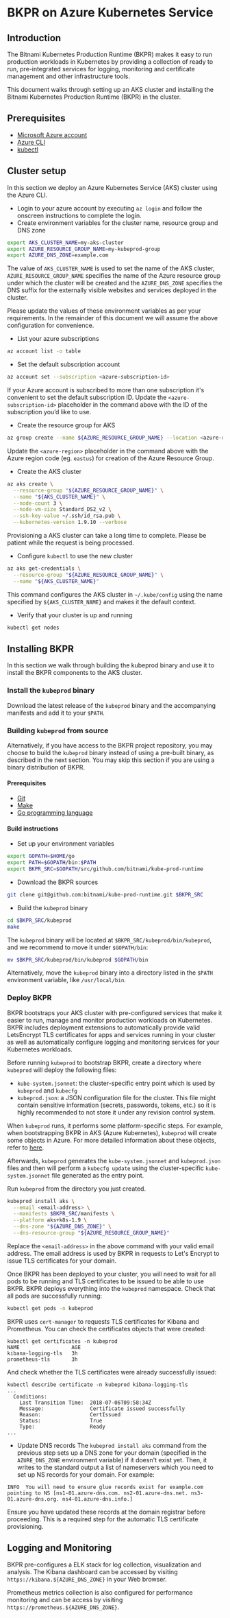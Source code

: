 # BKPR on Azure Kubernetes Service

## Introduction
The Bitnami Kubernetes Production Runtime (BKPR) makes it easy to run production workloads in Kubernetes by providing a collection of ready to run, pre-integrated services for logging, monitoring and certificate management and other infrastructure tools.

This document walks through setting up an AKS cluster and installing the Bitnami Kubernetes Production Runtime (BKPR) in the cluster.

## Prerequisites
* [Microsoft Azure account](https://azure.microsoft.com)
* [Azure CLI](https://docs.microsoft.com/en-us/cli/azure/install-azure-cli?view=azure-cli-latest)
* [kubectl](https://kubernetes.io/docs/tasks/tools/install-kubectl/)

## Cluster setup
In this section we deploy an Azure Kubernetes Service (AKS) cluster using the Azure CLI.

* Login to your azure account by executing `az login` and follow the onscreen instructions to complete the login.
* Create environment variables for the cluster name, resource group and DNS zone

```bash
export AKS_CLUSTER_NAME=my-aks-cluster
export AZURE_RESOURCE_GROUP_NAME=my-kubeprod-group
export AZURE_DNS_ZONE=example.com
```

The value of `AKS_CLUSTER_NAME` is used to set the name of the AKS cluster, `AZURE_RESOURCE_GROUP_NAME` specifies the name of the Azure resource group under which the cluster will be created and the `AZURE_DNS_ZONE` specifies the DNS suffix for the externally visible websites and services deployed in the cluster.

Please update the values of these environment variables as per your requirements. In the remainder of this document we will assume the above configuration for convenience.

* List your azure subscriptions

```bash
az account list -o table
``` 

* Set the default subscription account

```bash
az account set --subscription <azure-subscription-id>
```

If your Azure account is subscribed to more than one subscription it's convenient to set the default subscription ID. Update the `<azure-subscription-id>` placeholder in the command above with the ID of the subscription you’d like to use.

* Create the resource group for AKS

```bash
az group create --name ${AZURE_RESOURCE_GROUP_NAME} --location <azure-region>
```

Update the `<azure-region>` placeholder in the command above with the Azure region code (eg. `eastus`) for creation of the Azure Resource Group.

* Create the AKS cluster

```bash
az aks create \
  --resource-group "${AZURE_RESOURCE_GROUP_NAME}" \
  --name "${AKS_CLUSTER_NAME}" \
  --node-count 3 \
  --node-vm-size Standard_DS2_v2 \
  --ssh-key-value ~/.ssh/id_rsa.pub \
  --kubernetes-version 1.9.10 --verbose
```

Provisioning a AKS cluster can take a long time to complete. Please be patient while the request is being processed.

* Configure `kubectl` to use the new cluster

```bash
az aks get-credentials \
  --resource-group "${AZURE_RESOURCE_GROUP_NAME}" \
  --name "${AKS_CLUSTER_NAME}"
```

This command configures the AKS cluster in `~/.kube/config` using the name specified by `${AKS_CLUSTER_NAME}` and makes it the default context.

* Verify that your cluster is up and running

```bash
kubectl get nodes
```

## Installing BKPR
In this section we walk through building the kubeprod binary and use it to install the BKPR components to the AKS cluster.

### Install the `kubeprod` binary

Download the latest release of the `kubeprod` binary and the accompanying manifests and add it to your `$PATH`.

### Building `kubeprod` from source

Alternatively, if you have access to the BKPR project repository, you may choose to build the `kubeprod` binary instead of using a pre-built binary, as described in the next section. You may skip this section if you are using a binary distribution of BKPR.

#### Prerequisites

* [Git](https://git-scm.com/downloads)
* [Make](https://www.gnu.org/software/make/)
* [Go programming language](https://golang.org/dl/)

#### Build instructions

* Set up your environment variables

```bash
export GOPATH=$HOME/go
export PATH=$GOPATH/bin:$PATH
export BKPR_SRC=$GOPATH/src/github.com/bitnami/kube-prod-runtime
```

* Download the BKPR sources

```bash
git clone git@github.com:bitnami/kube-prod-runtime.git $BKPR_SRC
```

* Build the `kubeprod` binary

```bash
cd $BKPR_SRC/kubeprod
make
```

The `kubeprod` binary will be located at `$BKPR_SRC/kubeprod/bin/kubeprod`, and we recommend to move it under `$GOPATH/bin`:

```bash
mv $BKPR_SRC/kubeprod/bin/kubeprod $GOPATH/bin
```

Alternatively, move the `kubeprod` binary into a directory listed in the `$PATH` environment variable, like `/usr/local/bin`.

### Deploy BKPR
BKPR bootstraps your AKS cluster with pre-configured services that make it easier to run, manage and monitor production workloads on Kubernetes. BKPR includes deployment extensions to automatically provide valid LetsEncrypt TLS certificates for apps and services running in your cluster as well as automatically configure logging and monitoring services for your Kubernetes workloads.

Before running `kubeprod` to bootstrap BKPR, create a directory where `kubeprod` will deploy the following files:

* `kube-system.jsonnet`: the cluster-specific entry point which is used by `kubeprod` and `kubecfg`
* `kubeprod.json`: a JSON configuration file for the cluster. This file might contain sensitive information (secrets, passwords, tokens, etc.) so it is highly recommended to not store it under any revision control system.

When `kubeprod` runs, it performs some platform-specific steps. For example, when bootstrapping BKPR in AKS (Azure Kubernetes), `kubeprod` will create some objects in Azure. For more detailed information about these objects, refer to [here](aks/objects.md).

Afterwards, `kubeprod` generates the `kube-system.jsonnet` and `kubeprod.json` files and then will perform a `kubecfg update` using the cluster-specific `kube-system.jsonnet` file generated as the entry point.

Run `kubeprod` from the directory you just created.

```bash
kubeprod install aks \
  --email <email-address> \
  --manifests $BKPR_SRC/manifests \
  --platform aks+k8s-1.9 \
  --dns-zone "${AZURE_DNS_ZONE}" \
  --dns-resource-group "${AZURE_RESOURCE_GROUP_NAME}" 
```

Replace the `<email-address>` in the above command with your valid email address. The email address is used by BKPR in requests to Let's Encrypt to issue TLS certificates for your domain.

Once BKPR has been deployed to your cluster, you will need to wait for all pods to be running and TLS certificates to be issued to be able to use BKPR. BKPR deploys everything into the `kubeprod` namespace. Check that all pods are successfully running:

```bash
kubectl get pods -n kubeprod
``` 

BKPR uses `cert-manager` to requests TLS certificates for Kibana and Prometheus. You can check the certificates objects that were created:

```console
kubectl get certificates -n kubeprod
NAME                 AGE
kibana-logging-tls   3h
prometheus-tls       3h
```
 
And check whether the TLS certificates were already successfully issued:

```console
kubectl describe certificate -n kubeprod kibana-logging-tls
...
  Conditions:
    Last Transition Time:  2018-07-06T09:58:34Z
    Message:               Certificate issued successfully
    Reason:                CertIssued
    Status:                True
    Type:                  Ready
...
```

* Update DNS records
The `kubeprod install aks` command from the previous step sets up a DNS zone for your domain (specified in the `AZURE_DNS_ZONE` environment variable) if it doesn't exist yet. Then, it writes to the standard output a list of nameservers which you need to set up NS records for your domain. For example:

```console
INFO  You will need to ensure glue records exist for example.com pointing to NS [ns1-01.azure-dns.com. ns2-01.azure-dns.net. ns3-01.azure-dns.org. ns4-01.azure-dns.info.]
```

Ensure you have updated these records at the domain registrar before proceeding. This is a required step for the automatic TLS certificate provisioning.

## Logging and Monitoring
BKPR pre-configures a ELK stack for log collection, visualization and analysis. The Kibana dashboard can be accessed by visiting `https://kibana.${AZURE_DNS_ZONE}` in your Web browser.

Prometheus metrics collection is also configured for performance monitoring and can be access by visiting `https://prometheus.${AZURE_DNS_ZONE}`.
